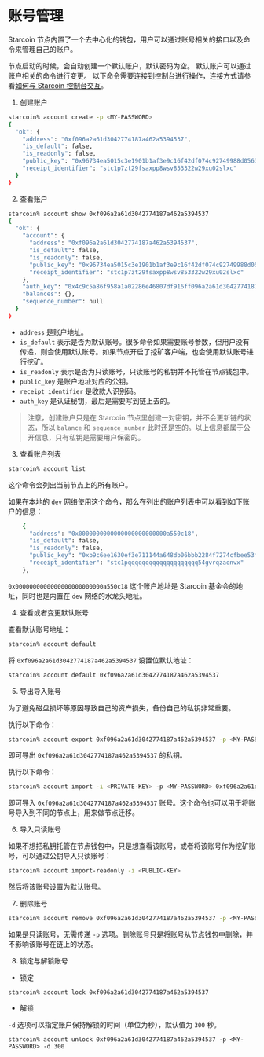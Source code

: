 # 账号管理

Starcoin 节点内置了一个去中心化的钱包，用户可以通过账号相关的接口以及命令来管理自己的账户。

节点启动的时候，会自动创建一个默认账户，默认密码为空。
默认账户可以通过账户相关的命令进行变更。
以下命令需要连接到控制台进行操作，连接方式请参看[如何与 Starcoin 控制台交互](../02-setup/02-starcoin-console.md)。

 1. 创建账户

```bash
starcoin% account create -p <MY-PASSWORD>
{
  "ok": {
    "address": "0xf096a2a61d3042774187a462a5394537",
    "is_default": false,
    "is_readonly": false,
    "public_key": "0x96734ea5015c3e1901b1af3e9c16f42df074c92749988d0563be3f5df65c2da6",
    "receipt_identifier": "stc1p7zt29fsaxpp8wsv853322w29xu02slxc"
  }
}
```

2. 查看账户

```bash
starcoin% account show 0xf096a2a61d3042774187a462a5394537
{
  "ok": {
    "account": {
      "address": "0xf096a2a61d3042774187a462a5394537",
      "is_default": false,
      "is_readonly": false,
      "public_key": "0x96734ea5015c3e1901b1af3e9c16f42df074c92749988d0563be3f5df65c2da6",
      "receipt_identifier": "stc1p7zt29fsaxpp8wsv853322w29xu02slxc"
    },
    "auth_key": "0x4c9c5a86f958a1a02286e46807df916ff096a2a61d3042774187a462a5394537",
    "balances": {},
    "sequence_number": null
  }
}
```

- `address` 是账户地址。
- `is_default` 表示是否为默认账号。很多命令如果需要账号参数，但用户没有传递，则会使用默认账号。如果节点开启了挖矿客户端，也会使用默认账号进行挖矿。
- `is_readonly` 表示是否为只读账号，只读账号的私钥并不托管在节点钱包中。
- `public_key` 是账户地址对应的公钥。
- `receipt_identifier` 是收款人识别码。
- `auth_key` 是认证秘钥，最后是需要写到链上去的。

> 注意，创建账户只是在 Starcoin 节点里创建一对密钥，并不会更新链的状态，所以 `balance` 和 `sequence_number` 此时还是空的。以上信息都属于公开信息，只有私钥是需要用户保密的。

3. 查看账户列表

```bash
starcoin% account list
```

这个命令会列出当前节点上的所有账户。

如果在本地的 `dev` 网络使用这个命令，那么在列出的账户列表中可以看到如下账户的信息：

```bash
    {
      "address": "0x0000000000000000000000000a550c18",
      "is_default": false,
      "is_readonly": false,
      "public_key": "0xb9c6ee1630ef3e711144a648db06bbb2284f7274cfbee53ffcee503cc1a49200aef3f4a4b8eca1dfc343361bf8e436bd42de9259c04b8314eb8e2054dd6e82ab01",
      "receipt_identifier": "stc1pqqqqqqqqqqqqqqqqqqqq54gvrqzaqnvx"
    },
```

`0x0000000000000000000000000a550c18` 这个账户地址是 Starcoin 基金会的地址，同时也是内置在 `dev` 网络的水龙头地址。

4. 查看或者变更默认账号

查看默认账号地址：

```bash
starcoin% account default
```

将 `0xf096a2a61d3042774187a462a5394537` 设置位默认地址：

```bash
starcoin% account default 0xf096a2a61d3042774187a462a5394537
```

5. 导出导入账号

为了避免磁盘损坏等原因导致自己的资产损失，备份自己的私钥非常重要。

执行以下命令：

```bash
starcoin% account export 0xf096a2a61d3042774187a462a5394537 -p <MY-PASSWORD>
```

即可导出 `0xf096a2a61d3042774187a462a5394537` 的私钥。

执行以下命令：

```bash
starcoin% account import -i <PRIVATE-KEY> -p <MY-PASSWORD> 0xf096a2a61d3042774187a462a5394537
```

即可导入 `0xf096a2a61d3042774187a462a5394537` 账号。这个命令也可以用于将账号导入到不同的节点上，用来做节点迁移。

6. 导入只读账号

如果不想把私钥托管在节点钱包中，只是想查看该账号，或者将该账号作为挖矿账号，可以通过公钥导入只读账号：

```bash
starcoin% account import-readonly -i <PUBLIC-KEY>
```

然后将该账号设置为默认账号。

7. 删除账号

```bash
starcoin% account remove 0xf096a2a61d3042774187a462a5394537 -p <MY-PASSWORD>
```

如果是只读账号，无需传递 `-p` 选项。删除账号只是将账号从节点钱包中删除，并不影响该账号在链上的状态。


8. 锁定与解锁账号

- 锁定

```shell
starcoin% account lock 0xf096a2a61d3042774187a462a5394537
```

- 解锁

`-d` 选项可以指定账户保持解锁的时间（单位为秒），默认值为 `300` 秒。

```shell
starcoin% account unlock 0xf096a2a61d3042774187a462a5394537 -p <MY-PASSWORD> -d 300
```
